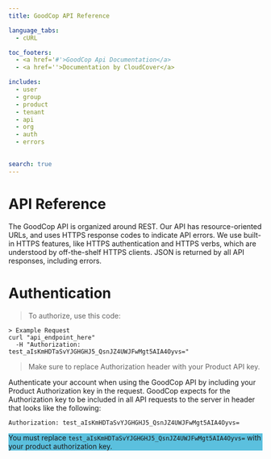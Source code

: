```yaml
---
title: GoodCop API Reference

language_tabs:
  - cURL

toc_footers:
  - <a href='#'>GoodCop Api Documentation</a>
  - <a href=''>Documentation by CloudCover</a>

includes:
  - user
  - group
  - product
  - tenant
  - api
  - org
  - auth
  - errors
  

search: true
---
```


# API Reference

The GoodCop API is organized around REST. Our API has resource-oriented URLs, and uses HTTPS response codes to indicate API errors. We use built-in HTTPS features, like HTTPS authentication and HTTPS verbs, which are understood by off-the-shelf HTTPS clients. JSON is returned by all API responses, including errors.


# Authentication

> To authorize, use this code:

```shell
> Example Request
curl "api_endpoint_here"
  -H "Authorization: test_aIsKmHDTaSvYJGHGHJ5_QsnJZ4UWJFwMgt5AIA4Oyvs="
```

> Make sure to replace Authorization header with your Product API key.

Authenticate your account when using the GoodCop API by including your Product Authorization key in the request.
GoodCop expects for the Authorization key to be included in all API requests to the server in header that looks like the following:

`Authorization: test_aIsKmHDTaSvYJGHGHJ5_QsnJZ4UWJFwMgt5AIA4Oyvs=`

<aside style="background:#5bc0de;">
You must replace <code style="#000000;">test_aIsKmHDTaSvYJGHGHJ5_QsnJZ4UWJFwMgt5AIA4Oyvs=</code> with your product authorization key.
</aside>